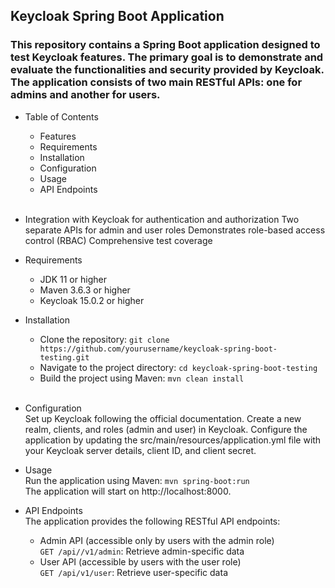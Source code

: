 ## Keycloak Spring Boot Application
### This repository contains a Spring Boot application designed to test Keycloak features. The primary goal is to demonstrate and evaluate the functionalities and security provided by Keycloak. The application consists of two main RESTful APIs: one for admins and another for users.

* Table of Contents
  * Features
  * Requirements
  * Installation
  * Configuration
  * Usage
  * API Endpoints

  <br>
* Integration with Keycloak for authentication and authorization
Two separate APIs for admin and user roles
Demonstrates role-based access control (RBAC)
Comprehensive test coverage

* Requirements
  * JDK 11 or higher
  * Maven 3.6.3 or higher
  * Keycloak 15.0.2 or higher

* Installation
  * Clone the repository:
    `git clone https://github.com/yourusername/keycloak-spring-boot-testing.git`
  * Navigate to the project directory:
    `cd keycloak-spring-boot-testing`
  * Build the project using Maven: `mvn clean install`
  
  <br>
* Configuration<br/>
Set up Keycloak following the official documentation.
Create a new realm, clients, and roles (admin and user) in Keycloak.
Configure the application by updating the src/main/resources/application.yml file with your Keycloak server details, client ID, and client secret.
* Usage<br/>
Run the application using Maven:
`mvn spring-boot:run` <br/>
The application will start on http://localhost:8000.

* API Endpoints <br/>
The application provides the following RESTful API endpoints:

  * Admin API (accessible only by users with the admin role) <br/>
  `GET /api//v1/admin`: Retrieve admin-specific data
  * User API (accessible by users with the user role) <br/>
  `GET /api/v1/user`: Retrieve user-specific data